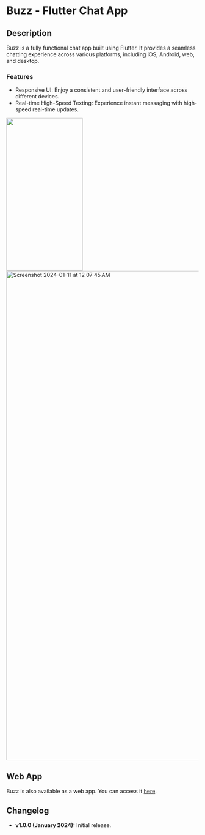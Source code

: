 # Buzz - Flutter Chat App

## Description

Buzz is a fully functional chat app built using Flutter. It provides a seamless chatting experience across various platforms, including iOS, Android, web, and desktop.

### Features

- Responsive UI: Enjoy a consistent and user-friendly interface across different devices.
- Real-time High-Speed Texting: Experience instant messaging with high-speed real-time updates.

<img width = "200" height = '400' src="https://github.com/dshreddy/buzz-flutter/assets/127737097/504e0f3d-223a-4376-b0c6-892be6bf8498">
<img width="1280"  alt="Screenshot 2024-01-11 at 12 07 45 AM" src="https://github.com/dshreddy/buzz-flutter/assets/127737097/1d6b8b52-40fd-4cf3-b44e-99020ec40467">


## Web App

Buzz is also available as a web app. You can access it [here](https://buzz-bb368.web.app).



## Changelog

- **v1.0.0 (January 2024):** Initial release.
